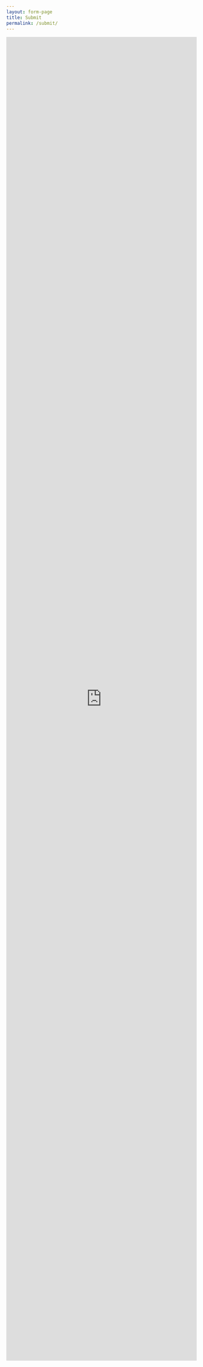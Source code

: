 ```yaml
---
layout: form-page
title: Submit
permalink: /submit/
---
```


<iframe src="https://docs.google.com/forms/d/e/1FAIpQLSemHOFuKIY6e4bkrJUhu3CLQhoJ7FkmOomeXIDVkR2H8BOclw/viewform?embedded=true#start=embed" width="100%" height="3500" frameborder="0" marginheight="0" marginwidth="0">Loading...</iframe>
